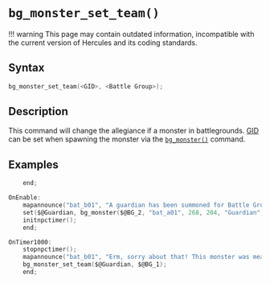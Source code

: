 # `bg_monster_set_team()`

!!! warning
	This page may contain outdated information, incompatible with the current version of Hercules and its coding standards.

## Syntax

```c
bg_monster_set_team(<GID>, <Battle Group>);
```

## Description
This command will change the allegiance if a monster in battlegrounds. [GID](../GID.md) can be set when spawning the monster via the [`bg_monster()`](bg_monster.md) command.

## Examples

```c
	end;

OnEnable:
	mapannounce("bat_b01", "A guardian has been summoned for Battle Group 2!", bc_map, 0xFFCE00);
	set($@Guardian, bg_monster($@BG_2, "bat_a01", 268, 204, "Guardian", 1949, "NPCNAME::OnMyMobDead"));
	initnpctimer();
	end;

OnTimer1000:
	stopnpctimer();
	mapannounce("bat_b01", "Erm, sorry about that! This monster was meant for Battle Group 1.", bc_map, 0xFFCE00);
	bg_monster_set_team($@Guardian, $@BG_1);
	end;
```
